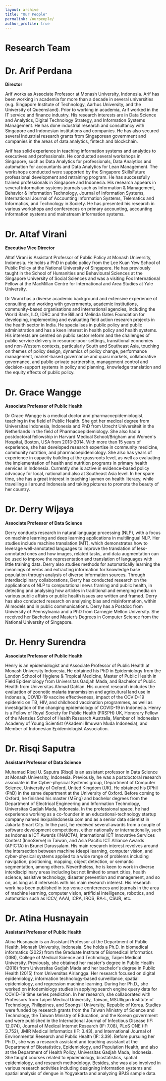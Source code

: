 ```yaml
---
layout: archive
title: "Our People"
permalink: /ourpeople/
author_profile: true
---
```


**Research Team**
=============

**Dr. Arif Perdana**
=============
**Director**

Arif works as Associate Professor at Monash University, Indonesia. Arif has been working in academia for more than a decade in several universities (e.g. Singapore Institute of Technology, Aarhus University, and the University of Queensland). Prior to working in academia, Arif worked in the IT service and finance industry. His research interests are in Data Science and Analytics, Digital Technology Strategy, and Information Systems Management. He has done industrial research and consultancy with Singapore and Indonesian institutions and companies. He has also secured several industrial research grants from Singaporean government and companies in the areas of data analytics, fintech and blockchain.

Arif has solid experience in teaching information systems and analytics to executives and professionals. He conducted several workshops in Singapore, such as Data Analytics for professionals, Data Analytics and automation for accountants and Data Analytics for Lean Management. The workshops conducted were supported by the Singapore SkillsFuture professional development and retraining program. He has successfully trained professionals in Singapore and Indonesia. His research appears in several information systems journals such as Information & Management, Behavior & Information Technology, Journal of Information Systems, International Journal of Accounting Information Systems, Telematics and Informatics, and Technology in Society. He has presented his research in various workshops and conferences on primary accounting, accounting information systems and mainstream information systems.


**Dr. Altaf Virani**
=============
**Executive Vice Director**

Altaf Virani is Assistant Professor of Public Policy at Monash University, Indonesia. He holds a PhD in public policy from the Lee Kuan Yew School of Public Policy at the National University of Singapore. He has previously taught in the School of Humanities and Behavioural Sciences at the Singapore University of Social Sciences and was a visiting Fox International Fellow at the MacMillan Centre for International and Area Studies at Yale University.

Dr Virani has a diverse academic background and extensive experience of consulting and working with governments, academic institutions, community-based organisations and international agencies, including the World Bank, ILO, IDRC and the Bill and Melinda Gates Foundation for developing, implementing and evaluating field action research projects in the health sector in India. He specialises in public policy and public administration and has a keen interest in health policy and health systems. His interests are centred on public sector reform and the challenges of public service delivery in resource-poor settings, transitional economies and non-Western contexts, particularly South and Southeast Asia, touching on themes of policy design, dynamics of policy change, performance management, market-based governance and quasi markets, collaborative governance,  and public-private partnership, management control and decision-support systems in policy and planning, knowledge translation and the equity effects of public policy.


**Dr. Grace Wangge**
=============
**Associate Professor of Public Health**

Dr Grace Wangge is a medical doctor and pharmacoepidemiologist, teaching in the field of Public Health. She got her medical degree from Universitas Indonesia, Indonesia and PhD from Utrecht Universiteit in the Netherlands in the field of Pharmacoepidemiology. She also had a postdoctoral fellowship in Harvard Medical School/Brigham and Women's Hospital, Boston, USA from 2013-2014.
With more than 15 years of experience, she has developed research expertise in community medicine, community nutrition, and pharmacoepidemiology. She also has years of experience in capacity building at the grassroots level, as well as evaluating the implementation of health and nutrition programs in primary health services in Indonesia. Currently she is active in evidence-based policy advocacy for local, national and also at  Southeast Asia level. In her spare time, she has a great interest in teaching laymen on health literacy, while travelling all around Indonesia and taking pictures to promote the beauty of her country.


**Dr. Derry Wijaya**
=============
**Associate Professor of Data Science**

Derry conducts research in natural language processing (NLP), with a focus on machine learning and deep learning applications in multilingual NLP. Her studies include machine translation (MT), which demonstrates how to leverage well-annotated languages to improve the translation of less-annotated ones and how images, related tasks, and data augmentation can be used to improve the representation and translation of languages with little training data. Derry also studies methods for automatically learning the meanings of verbs and extracting information for knowledge base population through analysis of diverse information sources.
Through interdisciplinary collaborations, Derry has conducted research on the applications of NLP to computational news framing and public health, in detecting and analysing how articles in traditional and emerging media on various public affairs or public health issues are written and framed. Derry has also conducted research on analysing bias and misinformation, within AI models and in public communications. Derry has a Postdoc from University of Pennsylvania and a PhD from Carnegie Mellon University. She received her Bachelor and Master’s Degrees in Computer Science from the National University of Singapore.


**Dr. Henry Surendra**
=============
**Associate Professor of Public Health**

Henry is an epidemiologist and Associate Professor of Public Health at Monash University Indonesia, He obtained his PhD in Epidemiology from the London School of Hygiene & Tropical Medicine, Master of Public Health in Field Epidemiology from Universitas Gadjah Mada, and Bachelor of Public Health from Universitas Ahmad Dahlan.
His current research includes the evaluation of zoonotic malaria transmission and agricultural land use in Indonesia, COVID-19 vaccine effectiveness, impact of the COVID-19 epidemic on TB, HIV, and childhood vaccination programmes, as well as investigation of the changing epidemiology of COVID-19 in Indonesia. Henry is a Fellow of Royal Society for Public Health (FRSPH) UK, Honorary Fellow of the Menzies School of Health Research Australia, Member of Indonesian Academy of Young Scientist (Akademi Ilmuwan Muda Indonesia), and Member of Indonesian Epidemiologist Association.


**Dr. Risqi Saputra**
=============
**Assistant Professor of Data Science**

Muhamad Risqi U. Saputra (Risqi) is an assistant professor in Data Science at Monash University, Indonesia. Previously, he was a postdoctoral research associate in the Cyber-physical Systems group, Department of Computer Science, University of Oxford, United Kingdom (UK). He obtained his DPhil (PhD) in the same department at the University of Oxford. Before coming to Oxford, he finished his master (MEng) and bachelor degrees from the Department of Electrical Engineering and Information Technology, Universitas Gadjah Mada, Indonesia.
In the professional space, he had experience working as a co-founder in an educational-technology startup company named lexipalindonesia.com and as a senior data scientist in Jakarta Smart City. In the past, he received several awards from a couple of software development competitions, either nationally or internationally, such as Indonesia ICT Awards (INAICTA), International ICT Innovative Services Contest (InnoServe) in Taiwan, and Asia Pacific ICT Alliance Awards (APICTA) in Brunei Darussalam. His main research interest revolves around the intersection between machine (deep) learning, computer vision, and cyber-physical systems applied to a wide range of problems including navigation, positioning, mapping, object detection, or semantic segmentation, among others. Nevertheless, he is keen to work in diverse interdisciplinary areas including but not limited to smart cities, health science, assistive technology, disaster prevention and management, and so on, as long as it intersects with his main research interest.  His research work has been published in top venue conferences and journals in the area of machine learning, computer vision, artificial intelligence, robotics, and automation such as ICCV, AAAI, ICRA, IROS, RA-L, CSUR, etc.


**Dr. Atina Husnayain**
=============
**Assistant Professor of Public Health**

Atina Husnayain is an Assistant Professor at the Department of Public Health, Monash University, Indonesia. She holds a Ph.D. in biomedical informatics (2022) from the Graduate Institute of Biomedical Informatics (GIBI), College of Medical Science and Technology, Taipei Medical University. Previously, she obtained her master's degree in Public Health (2018) from Universitas Gadjah Mada and her bachelor's degree in Public Health (2015) from Universitas Airlangga.
Her research focused on digital epidemiology, information technology-based surveillance, spatial epidemiology, and regression machine learning. During her Ph.D., she worked on infodemiology studies in applying search engine query data for COVID-19 time series prediction. In her research, she collaborated with Professors from Taipei Medical University, Taiwan, MSUIligan Institute of Technology, Philippines, and Soongsil University, Republic of Korea. Studies were funded by research grants from the Taiwan Ministry of Science and Technology, the Taiwan Ministry of Education, and the Korean government and were published in the International Journal of Infectious Disease (IF: 12.074), Journal of Medical Internet Research (IF: 7.08), PLoS ONE (IF: 3.752), JMIR Medical Informatics (IF: 3.43), and International Journal of Environmental Research and Public Health (IF: 3.39). Before pursuing her Ph.D., she was a research assistant and teaching assistant at the Department of Biostatistics, Epidemiology, and Population Health, and also at the Department of Health Policy, Universitas Gadjah Mada, Indonesia. She taught courses related to epidemiology, biostatistics, spatial epidemiology, and research methodology. Besides, she was also involved in various research activities including designing information systems and spatial analysis of dengue in Yogyakarta and analyzing BPJS sample data.


